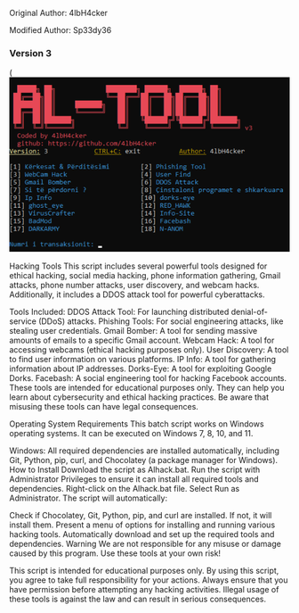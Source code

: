 
Original Author: 4lbH4cker 

Modified Author: Sp33dy36


### Version 3
(![image](https://raw.githubusercontent.com/4lbH4cker/ALHacking/main/alhacking.png)

Hacking Tools
This script includes several powerful tools designed for ethical hacking, social media hacking, phone information gathering, Gmail attacks, phone number attacks, user discovery, and webcam hacks. Additionally, it includes a DDOS attack tool for powerful cyberattacks.

Tools Included:
DDOS Attack Tool: For launching distributed denial-of-service (DDoS) attacks.
Phishing Tools: For social engineering attacks, like stealing user credentials.
Gmail Bomber: A tool for sending massive amounts of emails to a specific Gmail account.
Webcam Hack: A tool for accessing webcams (ethical hacking purposes only).
User Discovery: A tool to find user information on various platforms.
IP Info: A tool for gathering information about IP addresses.
Dorks-Eye: A tool for exploiting Google Dorks.
Facebash: A social engineering tool for hacking Facebook accounts.
These tools are intended for educational purposes only. They can help you learn about cybersecurity and ethical hacking practices. Be aware that misusing these tools can have legal consequences.

Operating System Requirements
This batch script works on Windows operating systems. It can be executed on Windows 7, 8, 10, and 11.

Windows: All required dependencies are installed automatically, including Git, Python, pip, curl, and Chocolatey (a package manager for Windows).
How to Install
Download the script as Alhack.bat.
Run the script with Administrator Privileges to ensure it can install all required tools and dependencies.
Right-click on the Alhack.bat file.
Select Run as Administrator.
The script will automatically:

Check if Chocolatey, Git, Python, pip, and curl are installed. If not, it will install them.
Present a menu of options for installing and running various hacking tools.
Automatically download and set up the required tools and dependencies.
Warning
We are not responsible for any misuse or damage caused by this program. Use these tools at your own risk!

This script is intended for educational purposes only.
By using this script, you agree to take full responsibility for your actions.
Always ensure that you have permission before attempting any hacking activities.
Illegal usage of these tools is against the law and can result in serious consequences.
